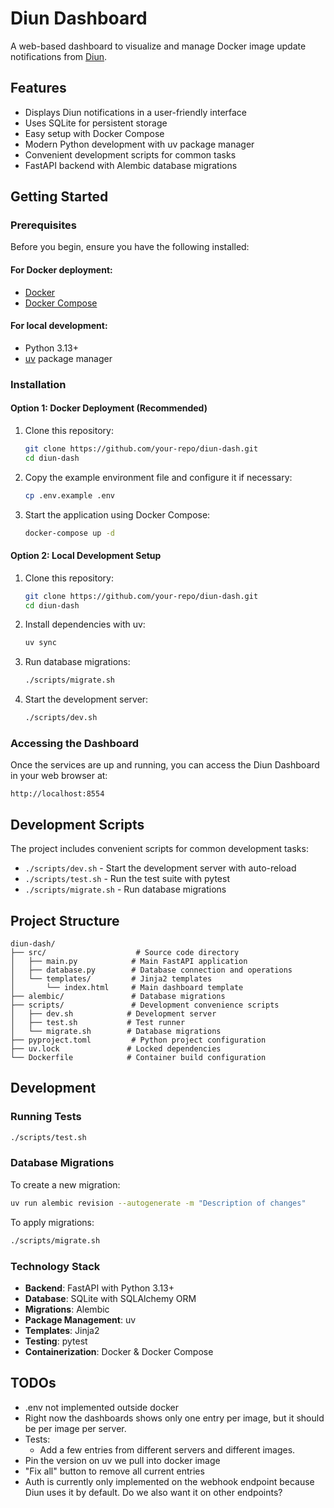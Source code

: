 # Diun Dashboard

A web-based dashboard to visualize and manage Docker image update notifications from [Diun](https://crazymax.dev/diun/).

## Features

*   Displays Diun notifications in a user-friendly interface
*   Uses SQLite for persistent storage
*   Easy setup with Docker Compose
*   Modern Python development with uv package manager
*   Convenient development scripts for common tasks
*   FastAPI backend with Alembic database migrations

## Getting Started

### Prerequisites

Before you begin, ensure you have the following installed:

#### For Docker deployment:
*   [Docker](https://docs.docker.com/get-docker/)
*   [Docker Compose](https://docs.docker.com/compose/install/)

#### For local development:
*   Python 3.13+
*   [uv](https://docs.astral.sh/uv/) package manager

### Installation

#### Option 1: Docker Deployment (Recommended)

1.  Clone this repository:

    ```bash
    git clone https://github.com/your-repo/diun-dash.git
    cd diun-dash
    ```

2.  Copy the example environment file and configure it if necessary:

    ```bash
    cp .env.example .env
    ```

3.  Start the application using Docker Compose:

    ```bash
    docker-compose up -d
    ```

#### Option 2: Local Development Setup

1.  Clone this repository:

    ```bash
    git clone https://github.com/your-repo/diun-dash.git
    cd diun-dash
    ```

2.  Install dependencies with uv:

    ```bash
    uv sync
    ```

3.  Run database migrations:

    ```bash
    ./scripts/migrate.sh
    ```

4.  Start the development server:

    ```bash
    ./scripts/dev.sh
    ```

### Accessing the Dashboard

Once the services are up and running, you can access the Diun Dashboard in your web browser at:

```
http://localhost:8554
```

## Development Scripts

The project includes convenient scripts for common development tasks:

*   `./scripts/dev.sh` - Start the development server with auto-reload
*   `./scripts/test.sh` - Run the test suite with pytest
*   `./scripts/migrate.sh` - Run database migrations

## Project Structure

```
diun-dash/
├── src/                    # Source code directory
│   ├── main.py            # Main FastAPI application
│   ├── database.py        # Database connection and operations
│   └── templates/         # Jinja2 templates
│       └── index.html     # Main dashboard template
├── alembic/               # Database migrations
├── scripts/               # Development convenience scripts
│   ├── dev.sh            # Development server
│   ├── test.sh           # Test runner
│   └── migrate.sh        # Database migrations
├── pyproject.toml         # Python project configuration
├── uv.lock               # Locked dependencies
└── Dockerfile            # Container build configuration
```

## Development

### Running Tests

```bash
./scripts/test.sh
```

### Database Migrations

To create a new migration:

```bash
uv run alembic revision --autogenerate -m "Description of changes"
```

To apply migrations:

```bash
./scripts/migrate.sh
```

### Technology Stack

*   **Backend**: FastAPI with Python 3.13+
*   **Database**: SQLite with SQLAlchemy ORM
*   **Migrations**: Alembic
*   **Package Management**: uv
*   **Templates**: Jinja2
*   **Testing**: pytest
*   **Containerization**: Docker & Docker Compose

## TODOs
- .env not implemented outside docker
- Right now the dashboards shows only one entry per image, but it should be per image per server.
- Tests:
    - Add a few entries from different servers and different images.
- Pin the version on uv we pull into docker image
- "Fix all" button to remove all current entries
- Auth is currently only implemented on the webhook endpoint because Diun uses it by default. Do we also want it on other endpoints?